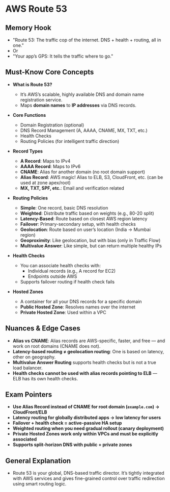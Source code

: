 # AWS Route 53

## Memory Hook

- "Route 53: The traffic cop of the internet. DNS + health + routing, all in one."
- Or
- "Your app’s GPS: It tells the traffic where to go."

## Must-Know Core Concepts

- **What is Route 53?**
  - It’s AWS’s scalable, highly available DNS and domain name registration service.
  - Maps **domain names** to **IP addresses** via DNS records.

- **Core Functions**
  - Domain Registration (optional)
  - DNS Record Management (A, AAAA, CNAME, MX, TXT, etc.)
  - Health Checks
  - Routing Policies (for intelligent traffic direction)

- **Record Types**
  - **A Record**: Maps to IPv4
  - **AAAA Record**: Maps to IPv6
  - **CNAME**: Alias for another domain (no root domain support)
  - **Alias Record**: AWS magic! Alias to ELB, S3, CloudFront, etc. (can be used at zone apex/root)
  - **MX, TXT, SPF, etc.**: Email and verification related

- **Routing Policies**
  - **Simple**: One record, basic DNS resolution
  - **Weighted**: Distribute traffic based on weights (e.g., 80-20 split)
  - **Latency-Based**: Route based on closest AWS region latency
  - **Failover**: Primary-secondary setup, with health checks
  - **Geolocation**: Route based on user’s location (India -> Mumbai region)
  - **Geoproximity**: Like geolocation, but with bias (only in Traffic Flow)
  - **Multivalue Answer**: Like simple, but can return multiple healthy IPs

- **Health Checks**
  - You can associate health checks with:
    - Individual records (e.g., A record for EC2)
    - Endpoints outside AWS
  - Supports failover routing if health check fails

- **Hosted Zones**
  - A container for all your DNS records for a specific domain
  - **Public Hosted Zone**: Resolves names over the internet
  - **Private Hosted Zone**: Used within a VPC

## Nuances & Edge Cases

- **Alias vs CNAME**: Alias records are AWS-specific, faster, and free — and work on root domains (CNAME does not).
- **Latency-based routing ≠ geolocation routing**: One is based on latency, other on geography.
- **Multivalue Answer Routing** supports health checks but is not a true load balancer.
- **Health checks cannot be used with alias records pointing to ELB** — ELB has its own health checks.

## Exam Pointers

- **Use Alias Record instead of CNAME for root domain (`example.com`) → CloudFront/ELB**
- **Latency routing for globally distributed apps → low latency for users**
- **Failover + health check = active-passive HA setup**
- **Weighted routing when you need gradual rollout (canary deployment)**
- **Private Hosted Zones work only within VPCs and must be explicitly associated**
- **Supports split-horizon DNS with public + private zones**

## General Explanation

- Route 53 is your global, DNS-based traffic director. It’s tightly integrated with AWS services and gives fine-grained control over traffic redirection using smart routing logic.
